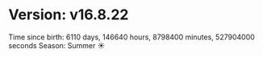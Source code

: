 # Version: v16.8.22
Time since birth: 6110 days, 146640 hours, 8798400 minutes, 527904000 seconds
Season: Summer ☀️

